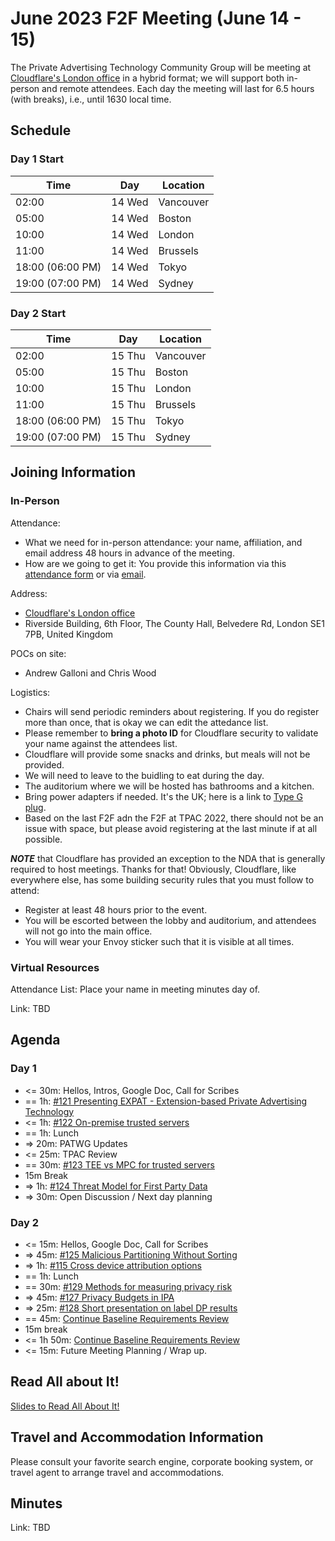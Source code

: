 # June 2023 F2F Meeting (June 14 - 15)

The Private Advertising Technology Community Group will be meeting at [Cloudflare's
London office](https://www.google.com/maps/place/Cloudflare/@51.501963,-0.118852,14z/data=!4m5!3m4!1s0x0:0xf872835bbffc7170!8m2!3d51.5019633!4d-0.1188522?hl=en-US&shorturl=1)
in a hybrid format; we will support both in-person
and remote attendees. Each day the meeting will last for 6.5 hours (with breaks), i.e., until 1630 local time.

## Schedule

### Day 1 Start

| Time             | Day    | Location      |
| ---------------- | ------ | ------------- |
| 02:00            | 14 Wed | Vancouver     |
| 05:00            | 14 Wed | Boston        |
| 10:00            | 14 Wed | London        |
| 11:00            | 14 Wed | Brussels      |
| 18:00 (06:00 PM) | 14 Wed | Tokyo         |
| 19:00 (07:00 PM) | 14 Wed | Sydney        |

### Day 2 Start

| Time             | Day    | Location      |
| ---------------- | ------ | ------------- |
| 02:00            | 15 Thu | Vancouver     |
| 05:00            | 15 Thu | Boston        |
| 10:00            | 15 Thu | London        |
| 11:00            | 15 Thu | Brussels      |
| 18:00 (06:00 PM) | 15 Thu | Tokyo         |
| 19:00 (07:00 PM) | 15 Thu | Sydney        |

## Joining Information

### In-Person

Attendance:
 * What we need for in-person attendance: your name,
   affiliation, and email address 48 hours in advance
   of the meeting.
 * How are we going to get it: You provide this information via
   this [attendance form](https://forms.gle/vpaqSURMVDTUyLAX9)
   or via [email](mailto:sean@sn3rd.com?subject=[patcg]%20F2F%20Meeting%20Registration%20For%20June%202023%20London).

Address:
 * [Cloudflare's London office](https://www.google.com/maps/place/Cloudflare/@51.501963,-0.118852,14z/data=!4m5!3m4!1s0x0:0xf872835bbffc7170!8m2!3d51.5019633!4d-0.1188522?hl=en-US&shorturl=1)
 * Riverside Building, 6th Floor, The County Hall, Belvedere Rd, London SE1 7PB, United Kingdom

POCs on site:
 * Andrew Galloni and Chris Wood

Logistics:
 - Chairs will send periodic reminders about registering. If you do register more than once, that is okay we can edit the attedance list. 
 - Please remember to **bring a photo ID** for Cloudflare security to validate your name against the attendees list.
 - Cloudflare will provide some snacks and drinks, but meals will not be provided.
 - We will need to leave to the buidling to eat during the day.
 - The auditorium where we will be hosted has bathrooms and a kitchen.
 - Bring power adapters if needed. It's the UK; here is a link to [Type G plug](https://electricaloutlet.org/type-g).
 - Based on the last F2F adn the F2F at TPAC 2022, there should not be an issue with space, but please avoid registering at the last minute if at all possible.

***NOTE*** that Cloudflare has provided an exception to the NDA that is generally required to host meetings.
Thanks for that! Obviously, Cloudflare, like everywhere else, has some building security rules that you must follow to attend:
 - Register at least 48 hours prior to the event.
 - You will be escorted between the lobby and auditorium, and attendees will not go into the main office. 
 - You will wear your Envoy sticker such that it is visible at all times.

### Virtual Resources

Attendance List: Place your name in meeting minutes day of.

Link: TBD

## Agenda

### Day 1

- <= 30m: Hellos, Intros, Google Doc, Call for Scribes
- == 1h: [#121 Presenting EXPAT - Extension-based Private Advertising Technology](https://github.com/patcg/meetings/issues/121)
- <= 1h: [#122 On-premise trusted servers](https://github.com/patcg/meetings/issues/122)
- == 1h: Lunch
- => 20m: PATWG Updates
- <= 25m: TPAC Review 
- == 30m: [#123 TEE vs MPC for trusted servers](https://github.com/patcg/meetings/issues/123)
- 15m Break
- => 1h: [#124 Threat Model for First Party Data](https://github.com/patcg/meetings/edit/main/2023/06/14-london/README.md)
- => 30m: Open Discussion / Next day planning

### Day 2

- <= 15m: Hellos, Google Doc, Call for Scribes
- => 45m: [#125 Malicious Partitioning Without Sorting](https://github.com/patcg/meetings/issues/125)
- => 1h: [#115 Cross device attribution options](https://github.com/patcg/meetings/issues/115)
- == 1h: Lunch
- == 30m: [#129 Methods for measuring privacy risk](https://github.com/patcg/meetings/issues/129)
- => 45m: [#127 Privacy Budgets in IPA](https://github.com/patcg/meetings/issues/127)
- => 25m: [#128 Short presentation on label DP results](https://github.com/patcg/meetings/issues/128)
- == 45m: [Continue Baseline Requirements Review](https://github.com/patcg/meetings/issues/91)
- 15m break
- <= 1h 50m: [Continue Baseline Requirements Review](https://github.com/patcg/meetings/issues/91)
- <= 15m: Future Meeting Planning / Wrap up.

## Read All about It!

[Slides to Read All About It!](https://github.com/patcg/meetings/blob/main/2023/05/02-telecon/W3C%20Read%20All%20About%20It!.pdf)

## Travel and Accommodation Information

Please consult your favorite search engine, corporate booking system, or travel agent to arrange travel and accommodations.

## Minutes

Link: TBD
